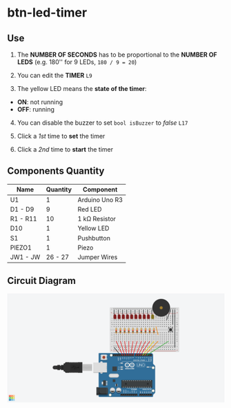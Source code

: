 # btn-led-timer

## Use

1. The **NUMBER OF SECONDS** has to be proportional to the **NUMBER OF LEDS** (e.g. 180'' for 9 LEDs, `180 / 9 = 20`)
2. You can edit the **TIMER** `L9` 

3. The yellow LED means the **state of the timer**:
- **ON**: not running
- **OFF**: running

4. You can disable the buzzer to set `bool isBuzzer` to *false* `L17`

5. Click a *1st* time to **set** the timer
6. Click a *2nd* time to **start** the timer

## Components Quantity

Name | Quantity | Component
---- | -------- | ---------
U1 | 1 | Arduino Uno R3
D1 - D9 | 9 | Red LED
R1 - R11 | 10 | 1 kΩ Resistor
D10 | 1 | Yellow LED
S1 | 1 |  Pushbutton
PIEZO1 | 1 |  Piezo
JW1 - JW | 26 - 27 | Jumper Wires

## Circuit Diagram

![diagram](./visual-timer.png)
